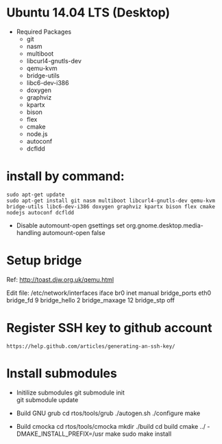 # Ubuntu 14.04 LTS (Desktop)
* Required Packages
  * git
  * nasm
  * multiboot
  * libcurl4-gnutls-dev
  * qemu-kvm
  * bridge-utils
  * libc6-dev-i386 
  * doxygen 
  * graphviz
  * kpartx
  * bison
  * flex
  * cmake
  * node.js
  * autoconf
  * dcfldd

# install by command:
	sudo apt-get update
	sudo apt-get install git nasm multiboot libcurl4-gnutls-dev qemu-kvm bridge-utils libc6-dev-i386 doxygen graphviz kpartx bison flex cmake nodejs autoconf dcfldd

* Disable automount-open
gsettings set org.gnome.desktop.media-handling automount-open false

# Setup bridge
Ref: http://toast.djw.org.uk/qemu.html

Edit file: /etc/network/interfaces
iface br0 inet manual
	bridge_ports eth0
	bridge_fd 9
	bridge_hello 2
	bridge_maxage 12
	bridge_stp off

# Register SSH key to github account
	https://help.github.com/articles/generating-an-ssh-key/

# Install submodules

* Initilize submodules 
	git submodule init	
	git submodule update 

* Build GNU grub 
	cd rtos/tools/grub
	./autogen.sh
	./configure
	make

* Build cmocka
	cd rtos/tools/cmocka
	mkdir ./build
	cd build 
	cmake ../ -DMAKE_INSTALL_PREFIX=/usr
	make 
	sudo make install


 
 


